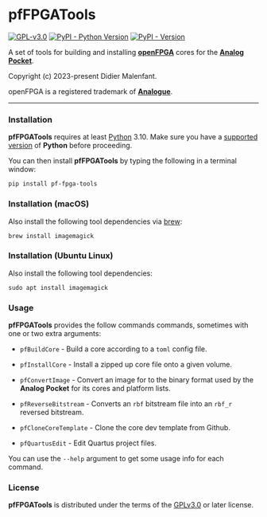 # pfFPGATools

[![GPL-v3.0](https://img.shields.io/github/license/DidierMalenfant/pfFPGATools)](https://spdx.org/licenses/GPL-3.0-or-later.html) [![PyPI - Python Version](https://img.shields.io/pypi/pyversions/pf-fpga-tools.svg)](https://python.org) [![PyPI - Version](https://img.shields.io/pypi/v/pf-fpga-tools.svg)](https://pypi.org/project/pf-fpga-tools)

A set of tools for building and installing [**openFPGA**](https://www.analogue.co/developer) cores for the [**Analog Pocket**](https://www.analogue.co/pocket).

Copyright (c) 2023-present Didier Malenfant.

openFPGA is a registered trademark of [**Analogue**](https://analogue.co).

-----

### Installation

**pfFPGATools** requires at least [Python](https://python.org) 3.10. Make sure you have a [supported version](http://didier.malenfant.net/blog/nerdy/2022/08/17/installing-python.html) of **Python** before proceeding.

You can then install **pfFPGATools** by typing the following in a terminal window:
```console
pip install pf-fpga-tools
```

### Installation (macOS)

Also install the following tool dependencies via [brew](https://brew.sh):
```console
brew install imagemagick
```

### Installation (Ubuntu Linux)

Also install the following tool dependencies:
```
sudo apt install imagemagick
```

### Usage

**pfFPGATools** provides the follow commands commands, sometimes with one or two extra arguments:

- `pfBuildCore` - Build a core according to a `toml` config file.

- `pfInstallCore` - Install a zipped up core file onto a given volume.

- `pfConvertImage` - Convert an image for to the binary format used by the **Analog Pocket** for its cores and platform lists.

- `pfReverseBitstream` - Converts an `rbf` bitstream file into an `rbf_r` reversed bitstream.

- `pfCloneCoreTemplate` - Clone the core dev template from Github.

- `pfQuartusEdit` - Edit Quartus project files.

You can use the `--help` argument to get some usage info for each command.

### License

**pfFPGATools** is distributed under the terms of the [GPLv3.0](https://spdx.org/licenses/GPL-3.0-or-later.html) or later license.
